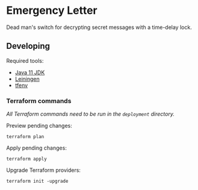 # Emergency Letter

Dead man's switch for decrypting secret messages with a time-delay lock.

## Developing

Required tools:

- [Java 11 JDK](https://www.oracle.com/java/technologies/javase-downloads.html)
- [Leiningen](https://leiningen.org)
- [tfenv](https://github.com/tfutils/tfenv)

### Terraform commands

*All Terraform commands need to be run in the `deployment` directory.*

Preview pending changes:

    terraform plan

Apply pending changes:

    terraform apply

Upgrade Terraform providers:

    terraform init -upgrade
